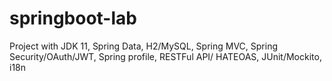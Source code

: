 # springboot-lab

Project with JDK 11, Spring Data, H2/MySQL, Spring MVC, Spring Security/OAuth/JWT, Spring profile, RESTFul API/ HATEOAS, JUnit/Mockito, i18n
